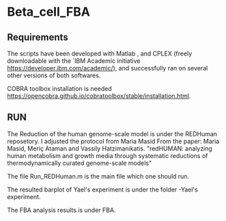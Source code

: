 # Beta_cell_FBA

Requirements
------------

The scripts have been developed with Matlab , and CPLEX (freely downloadable with the `IBM Academic initiative <https://developer.ibm.com/academic/>), and successfully ran on several other versions of both softwares.

COBRA toolbox installation is needed <https://opencobra.github.io/cobratoolbox/stable/installation.html>.

RUN
------------

The Reduction of the human genome-scale model is under the REDHuman reposetory.
I adjusted the protocol from Maria Masid From the paper: Maria Masid, Meriç Ataman and Vassily Hatzimanikatis. "redHUMAN: analyzing human metabolism and growth media through systematic reductions of thermodynamically curated genome-scale models"

The file Run_REDHuman.m is the main file which one should run.

The resulted barplot of Yael's experiment is under the folder -Yael's experiment.

The FBA analysis results is under FBA.
